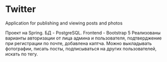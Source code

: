 # Twitter
Application for publishing and viewing posts and photos

Проект на Spring.
БД - PostgreSQL.
Frontend - Bootstrap 5
Реализованы варианты авторизации от лица админа и пользователя, подтверджение при регистрации по почте, добавлена каптча.
Можно выкладывать фотографии, писать посты, подписываться на других пользователей, искать по тегу. 
